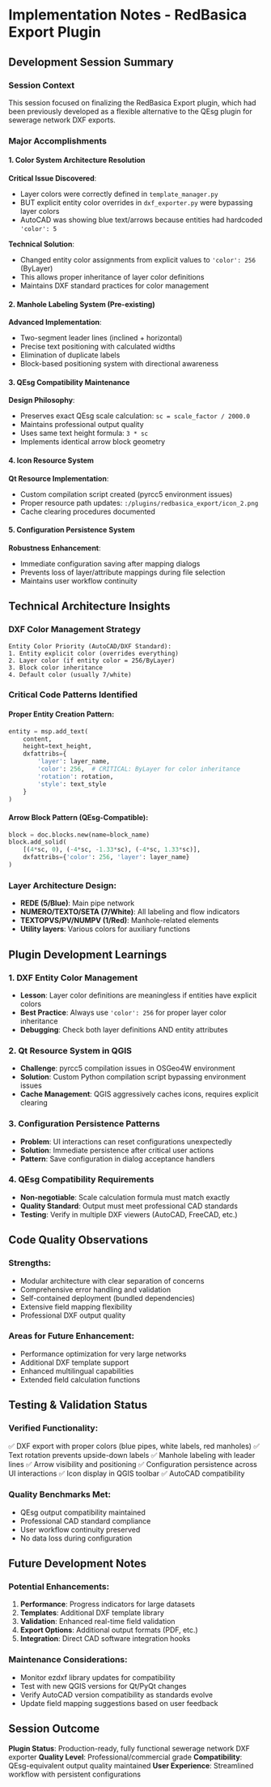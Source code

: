 # Implementation Notes - RedBasica Export Plugin

## Development Session Summary

### Session Context
This session focused on finalizing the RedBasica Export plugin, which had been previously developed as a flexible alternative to the QEsg plugin for sewerage network DXF exports.

### Major Accomplishments

#### 1. Color System Architecture Resolution
**Critical Issue Discovered**: 
- Layer colors were correctly defined in `template_manager.py`
- BUT explicit entity color overrides in `dxf_exporter.py` were bypassing layer colors
- AutoCAD was showing blue text/arrows because entities had hardcoded `'color': 5`

**Technical Solution**:
- Changed entity color assignments from explicit values to `'color': 256` (ByLayer)
- This allows proper inheritance of layer color definitions
- Maintains DXF standard practices for color management

#### 2. Manhole Labeling System (Pre-existing)
**Advanced Implementation**:
- Two-segment leader lines (inclined + horizontal)
- Precise text positioning with calculated widths
- Elimination of duplicate labels
- Block-based positioning system with directional awareness

#### 3. QEsg Compatibility Maintenance
**Design Philosophy**:
- Preserves exact QEsg scale calculation: `sc = scale_factor / 2000.0`
- Maintains professional output quality
- Uses same text height formula: `3 * sc`
- Implements identical arrow block geometry

#### 4. Icon Resource System
**Qt Resource Implementation**:
- Custom compilation script created (pyrcc5 environment issues)
- Proper resource path updates: `:/plugins/redbasica_export/icon_2.png`
- Cache clearing procedures documented

#### 5. Configuration Persistence System
**Robustness Enhancement**:
- Immediate configuration saving after mapping dialogs
- Prevents loss of layer/attribute mappings during file selection
- Maintains user workflow continuity

## Technical Architecture Insights

### DXF Color Management Strategy
```
Entity Color Priority (AutoCAD/DXF Standard):
1. Entity explicit color (overrides everything) 
2. Layer color (if entity color = 256/ByLayer)
3. Block color inheritance
4. Default color (usually 7/white)
```

### Critical Code Patterns Identified

#### Proper Entity Creation Pattern:
```python
entity = msp.add_text(
    content,
    height=text_height,
    dxfattribs={
        'layer': layer_name,
        'color': 256,  # CRITICAL: ByLayer for color inheritance
        'rotation': rotation,
        'style': text_style
    }
)
```

#### Arrow Block Pattern (QEsg-Compatible):
```python
block = doc.blocks.new(name=block_name)
block.add_solid(
    [(4*sc, 0), (-4*sc, -1.33*sc), (-4*sc, 1.33*sc)],
    dxfattribs={'color': 256, 'layer': layer_name}
)
```

### Layer Architecture Design:
- **REDE (5/Blue)**: Main pipe network
- **NUMERO/TEXTO/SETA (7/White)**: All labeling and flow indicators  
- **TEXTOPVS/PV/NUMPV (1/Red)**: Manhole-related elements
- **Utility layers**: Various colors for auxiliary functions

## Plugin Development Learnings

### 1. DXF Entity Color Management
- **Lesson**: Layer color definitions are meaningless if entities have explicit colors
- **Best Practice**: Always use `'color': 256` for proper layer color inheritance
- **Debugging**: Check both layer definitions AND entity attributes

### 2. Qt Resource System in QGIS
- **Challenge**: pyrcc5 compilation issues in OSGeo4W environment
- **Solution**: Custom Python compilation script bypassing environment issues
- **Cache Management**: QGIS aggressively caches icons, requires explicit clearing

### 3. Configuration Persistence Patterns
- **Problem**: UI interactions can reset configurations unexpectedly
- **Solution**: Immediate persistence after critical user actions
- **Pattern**: Save configuration in dialog acceptance handlers

### 4. QEsg Compatibility Requirements
- **Non-negotiable**: Scale calculation formula must match exactly
- **Quality Standard**: Output must meet professional CAD standards
- **Testing**: Verify in multiple DXF viewers (AutoCAD, FreeCAD, etc.)

## Code Quality Observations

### Strengths:
- Modular architecture with clear separation of concerns
- Comprehensive error handling and validation
- Self-contained deployment (bundled dependencies)
- Extensive field mapping flexibility
- Professional DXF output quality

### Areas for Future Enhancement:
- Performance optimization for very large networks
- Additional DXF template support
- Enhanced multilingual capabilities
- Extended field calculation functions

## Testing & Validation Status

### Verified Functionality:
✅ DXF export with proper colors (blue pipes, white labels, red manholes)
✅ Text rotation prevents upside-down labels
✅ Manhole labeling with leader lines
✅ Arrow visibility and positioning
✅ Configuration persistence across UI interactions
✅ Icon display in QGIS toolbar
✅ AutoCAD compatibility

### Quality Benchmarks Met:
- QEsg output compatibility maintained
- Professional CAD standard compliance
- User workflow continuity preserved
- No data loss during configuration

## Future Development Notes

### Potential Enhancements:
1. **Performance**: Progress indicators for large datasets
2. **Templates**: Additional DXF template library
3. **Validation**: Enhanced real-time field validation
4. **Export Options**: Additional output formats (PDF, etc.)
5. **Integration**: Direct CAD software integration hooks

### Maintenance Considerations:
- Monitor ezdxf library updates for compatibility
- Test with new QGIS versions for Qt/PyQt changes  
- Verify AutoCAD version compatibility as standards evolve
- Update field mapping suggestions based on user feedback

## Session Outcome
**Plugin Status**: Production-ready, fully functional sewerage network DXF exporter
**Quality Level**: Professional/commercial grade
**Compatibility**: QEsg-equivalent output quality maintained
**User Experience**: Streamlined workflow with persistent configurations